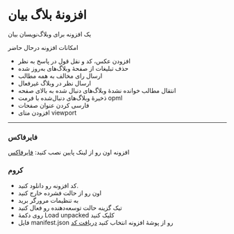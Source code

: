 # افزونهٔ بلاگ بیان
یک افزونه برای وبلاگ‌نویسان بیان

امکانات افزونه درحال حاضر
* افزودن عکس، کد و نقل قول در پاسخ به نظر
* حذف تبلیغات از صفحهٔ وبلاگ‌های به‌روز شده
* ارسال رای مخالف به همه مطالب
* ارسال نظر در وبلاگ غیرفعال 
* انتقال مطالب خوانده نشدهٔ وبلاگ‌های دنبال شده به بالای صفحه
* ذخیرهٔ وبلاگ‌های دنبال‌شده با فرمت opml
* فارسی کردن عنوان صفحات
* افزودن متای viewport

------

### فایرفاکس
افزونه اون رو از لینک پایین نصب کنید:
[فایرفاکس](https://addons.mozilla.org/en-US/firefox/addon/افزونه-بلاگ-بیان/)

### کروم

- کد افزونه رو دانلود کنید.
- اون رو از حالت فشرده خارج کنید
- به تنظیمات مرورگر برید
- تیک گزینه حالت توسعه‌دهنده رو فعال کنید
- روی دکمهٔ Load unpacked کلیک کنید
- فایل manifest.json رو از پوشهٔ افزونه انتخاب کنید
[دریافت کد](https://github.com/mimvahedi/blog-tools/archive/refs/heads/master.zip)

